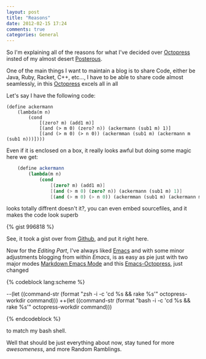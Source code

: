 ```yaml
---
layout: post
title: "Reasons"
date: 2012-02-15 17:24
comments: true
categories: General
---
```


So I'm explaining all of the reasons for what I've decided over
[Octopress](http://octopress.org "Awesome Blogging Framework for Hackers")
insted of my almost desert [Posterous](http://rashpro.posterous.com).

One of the main things I want to maintain a blog is to share Code, 
either be Java, Ruby, Racket, C++, etc..., I have to be able to share
code almost seamlessly, in this [Octopress](http://octopress.org "Awesome")
excels all in all 


Let's say I have the following code:

	(define ackermann
		(lambda(m n)
			(cond
				[(zero? m) (add1 m)]
				[(and (> m 0) (zero? n)) (ackermann (sub1 m) 1)]
				[(and (> m 0) (> n 0)) (ackermman (sub1 m) (ackermann m (sub1 n)))])))
<!-- more -->

Even if it is enclosed on a box, it really looks awful but doing some magic here we get:

``` scheme Ackermann - ackerman.rkt
	(define ackermann
		(lambda(m n)
			(cond
				[(zero? m) (add1 m)]
				[(and (> m 0) (zero? n)) (ackermann (sub1 m) 1)]
				[(and (> m 0) (> n 0)) (ackermman (sub1 m) (ackermann m (sub1 n)))])))
```

looks totally diffrent doesn't it?, you can even embed sourcefiles, and it makes the code look superb

{% gist 996818 %}

See, it took a gist over from [Github](https://github.com), and put it right here.

Now for the *Editing Part*, I've always liked [Emacs](http://www.gnu.org/s/emacs "The best text editor!")
and with some minor adjustments blogging from within *Emacs*, is as easy as pie
just with two major modes [Markdown Emacs Mode](http://jblevins.org/projects/markdown-mode/) and this [Emacs-Octopress](https://gist.github.com/1760275), just changed

{% codeblock lang:scheme %}

--(let ((command-str (format "zsh -i -c 'cd %s && rake %s'" octopress-workdir command)))
++(let ((command-str (format "bash -i -c 'cd %s && rake %s'" octopress-workdir command)))

{% endcodeblock %}
 
 to match my bash shell.
 
 Well that should be just everything about now, stay tuned for more *awesomeness*, and more Random Ramblings.
